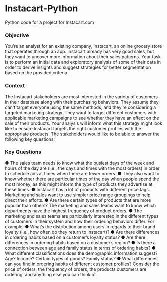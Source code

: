 # Instacart-Python
Python code for a project for Instacart.com
### Objective
You’re an analyst for an existing company, Instacart, an online grocery store that operates through an app. Instacart already has very good sales, but they want to uncover more information about their sales patterns. Your task is to perform an initial data and exploratory analysis of some of their data in order to derive insights and suggest strategies for better segmentation based on the provided criteria.

### Context
The Instacart stakeholders are most interested in the variety of customers in their database along with their purchasing behaviors. They assume they can't target everyone using the same methods, and they’re considering a targeted marketing strategy. They want to target different customers with applicable marketing campaigns to see whether they have an effect on the sale of their products. Your analysis will inform what this strategy might look like to ensure Instacart targets the right customer profiles with the appropriate products. The stakeholders would like to be able to answer the following key questions:

### Key Questions
● The sales team needs to know what the busiest days of the week and hours of the day are (i.e., the days and times with the most orders) in order to schedule ads at times when there are fewer orders.
● They also want to know whether there are particular times of the day when people spend the most money, as this might inform the type of products they advertise at these times.
● Instacart has a lot of products with different price tags. Marketing and sales want to use
simpler price range groupings to help direct their efforts.
● Are there certain types of products that are more popular than others? The marketing
and sales teams want to know which departments have the highest frequency of product
orders.
● The marketing and sales teams are particularly interested in the different types of
customers in their system and how their ordering behaviors differ. For example:
● What’s the distribution among users in regards to their brand loyalty (i.e., how
often do they return to Instacart)?
● Are there differences in ordering habits based on a customer’s loyalty status?
● Are there differences in ordering habits based on a customer’s region?
● Is there a connection between age and family status in terms of ordering habits?
● What different classifications does the demographic information suggest? Age? Income? Certain types of goods? Family status?
● What differences can you find in ordering habits of different customer profiles? Consider the price of orders, the frequency of orders, the products customers are ordering, and anything else you can think of.

